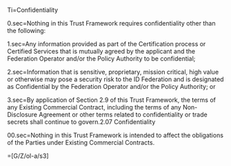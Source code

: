 Ti=Confidentiality

0.sec=Nothing in this Trust Framework requires confidentiality other than the following:

1.sec=Any information provided as part of the Certification process or Certified Services that is mutually agreed by the applicant and the Federation Operator and/or the Policy Authority to be confidential;

2.sec=Information that is sensitive, proprietary, mission critical, high value or otherwise may pose a  security risk to the ID Federation and is designated as Confidential by the Federation Operator and/or the Policy Authority; or

3.sec=By application of Section 2.9 of this Trust Framework, the terms of any Existing Commercial Contract, including the terms of any Non-Disclosure Agreement or other terms related to confidentiality or trade secrets shall continue to govern.2.07 Confidentiality

00.sec=Nothing in this Trust Framework is intended to affect the obligations of the Parties under Existing Commercial Contracts.

=[G/Z/ol-a/s3]
